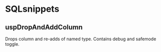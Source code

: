 # SQLsnippets

## uspDropAndAddColumn
   Drops column and re-adds of named type.
   Contains debug and safemode toggle.
